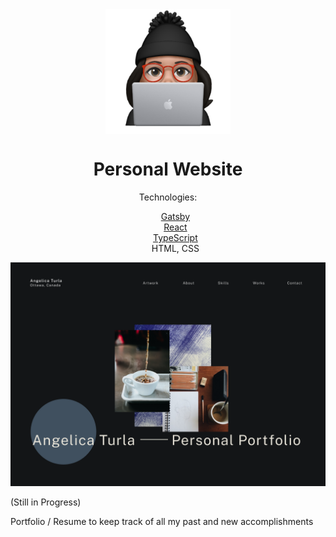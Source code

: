 <div align="center">
  <img align="center" src="https://github.com/gelicamarie/gelicamarie.github.io/blob/main/src/content/Animoji.png" width="200" height="200">
  <h1> Personal Website </h1>
  <p> Technologies:  </p>

</div>
  <ul type="none" align="center" style="margin=0; padding=0;">
    <li> <a href= "https://www.gatsbyjs.com/">Gatsby </a></li> 
    <li> <a href="https://reactjs.org/">React</a></li>
    <li> <a href="https://www.typescriptlang.org/"> TypeScript</a> </li>
    <li> HTML, CSS </li>
  </ul>

<div>
    <p align="center">
    <img src="https://github.com/gelicamarie/gelicamarie.github.io/blob/main/src/content/demo.png" width="800" >
    </p>
    <p>(Still in Progress)</p>
    <p> Portfolio / Resume to keep track of all my past and new accomplishments
</div>
